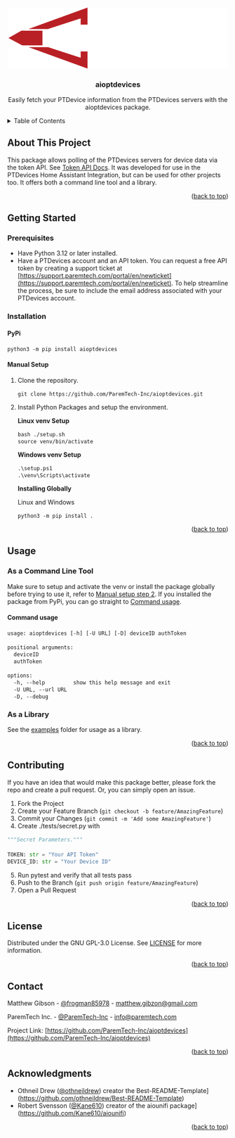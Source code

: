 <a id="readme-top"></a>

<!-- PROJECT SHIELDS -->

<!-- PROJECT LOGO -->
<br />
<div align="center">
  <a href="https://paremtech.com">
    <img src=".github/assets/Paremtech logo white.png" alt="Logo" width="500">
  </a>

  <h3 align="center">aioptdevices</h3>

  <p align="center">
    Easily fetch your PTDevice information from the PTDevices servers with the aioptdevices package.
    <br />
</div>


<!-- TABLE OF CONTENTS -->
<details>
  <summary>Table of Contents</summary>
  <ol>
    <li>
      <a href="#about-the-project">About This Project</a>
    </li>
    <li>
      <a href="#getting-started">Getting Started</a>
      <ul>
        <li><a href="#prerequisites">Prerequisites</a></li>
        <li><a href="#installation">Installation</a></li>
      </ul>
    </li>
    <li><a href="#usage">Usage</a></li>
    <li><a href="#contributing">Contributing</a></li>
    <li><a href="#license">License</a></li>
    <li><a href="#contact">Contact</a></li>
    <li><a href="#acknowledgments">Acknowledgments</a></li>
  </ol>
</details>



<!-- ABOUT THE PROJECT -->
## About This Project

This package allows polling of the PTDevices servers for device data via the token API. See [Token API Docs](https://support.paremtech.com/portal/en/kb/articles/api-options#Token_API). It was developed for use in the PTDevices Home Assistant Integration, but can be used for other projects too. It offers both a command line tool and a library.

<p align="right">(<a href="#readme-top">back to top</a>)</p>



<!-- GETTING STARTED -->
## Getting Started
### Prerequisites

- Have Python 3.12 or later installed.
- Have a PTDevices account and an API token.
  You can request a free API token by creating a support ticket at [https://support.paremtech.com/portal/en/newticket](https://support.paremtech.com/portal/en/newticket). To help streamline the process, be sure to include the email address associated with your PTDevices account.

### Installation

#### PyPi
```shell
python3 -m pip install aioptdevices
```

#### Manual Setup
1. Clone the repository.
    ```shell
    git clone https://github.com/ParemTech-Inc/aioptdevices.git
     ```
2. Install Python Packages and setup the environment.

    **Linux venv Setup**
    ```shell
    bash ./setup.sh
    source venv/bin/activate
    ```
    **Windows venv Setup**
    ```shell
    .\setup.ps1
    .\venv\Scripts\activate
    ```
    **Installing Globally**
    
    Linux and Windows
    ```shell
    python3 -m pip install .
    ```

<p align="right">(<a href="#readme-top">back to top</a>)</p>



<!-- USAGE EXAMPLES -->
## Usage
### As a Command Line Tool
Make sure to setup and activate the venv or install the package globally before trying to use it, refer to [Manual setup step 2](#manual-setup). If you installed the package from PyPi, you can go straight to [Command usage](#command-usage).

#### Command usage

```
usage: aioptdevices [-h] [-U URL] [-D] deviceID authToken

positional arguments:
  deviceID
  authToken

options:
  -h, --help         show this help message and exit
  -U URL, --url URL
  -D, --debug
```

### As a Library
See the [examples](examples) folder for usage as a library.

<p align="right">(<a href="#readme-top">back to top</a>)</p>

<!-- CONTRIBUTING -->
## Contributing

If you have an idea that would make this package better, please fork the repo and create a pull request. Or, you can simply open an issue.

1. Fork the Project
2. Create your Feature Branch (`git checkout -b feature/AmazingFeature`)
3. Commit your Changes (`git commit -m 'Add some AmazingFeature'`)
4. Create ./tests/secret.py with
```py
"""Secret Parameters."""

TOKEN: str = "Your API Token"
DEVICE_ID: str = "Your Device ID"
```
5. Run pytest and verify that all tests pass
6. Push to the Branch (`git push origin feature/AmazingFeature`)
7. Open a Pull Request

<p align="right">(<a href="#readme-top">back to top</a>)</p>



<!-- LICENSE -->
## License

Distributed under the GNU GPL-3.0 License. See [LICENSE](LICENSE) for more information.

<p align="right">(<a href="#readme-top">back to top</a>)</p>



<!-- CONTACT -->
## Contact

Matthew Gibson - [@frogman85978](https://github.com/frogman85978) - matthew.gibzon@gmail.com

ParemTech Inc. - [@ParemTech-Inc](https://github.com/ParemTech-Inc) - info@paremtech.com

Project Link: [https://github.com/ParemTech-Inc/aioptdevices](https://github.com/ParemTech-Inc/aioptdevices)

<p align="right">(<a href="#readme-top">back to top</a>)</p>

<!-- ACKNOWLEDGMENTS -->
## Acknowledgments

* Othneil Drew ([@othneildrew](https://github.com/othneildrew)) creator the Best-README-Template](https://github.com/othneildrew/Best-README-Template)
* Robert Svensson ([@Kane610](https://github.com/Kane610)) creator of the aiounifi package](https://github.com/Kane610/aiounifi)

<p align="right">(<a href="#readme-top">back to top</a>)</p>



<!-- MARKDOWN LINKS & IMAGES -->
<!-- https://www.markdownguide.org/basic-syntax/#reference-style-links -->

